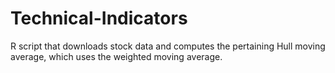 # Technical-Indicators
R script that downloads stock data and computes the pertaining Hull moving average, which uses the weighted moving average.
